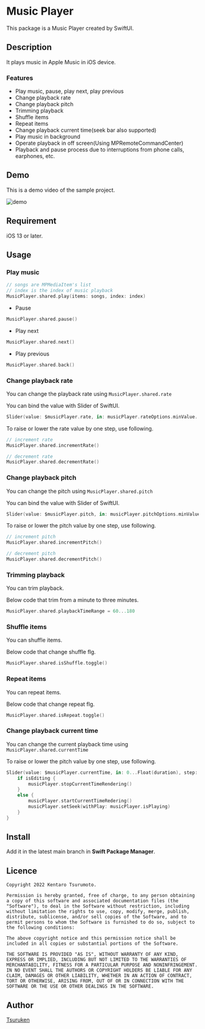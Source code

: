 Music Player
====

This package is a Music Player created by SwiftUI.

## Description

It plays music in Apple Music in iOS device.

### Features

* Play music, pause, play next, play previous
* Change playback rate
* Change playback pitch
* Trimming playback
* Shuffle items
* Repeat items
* Change playback current time(seek bar also supported)
* Play music in background
* Operate playback in off screen(Using MPRemoteCommandCenter)
* Playback and pause process due to interruptions from phone calls, earphones, etc.

## Demo

This is a demo video of the sample project.

![demo](https://user-images.githubusercontent.com/15685633/159834456-eaf6171b-6d63-4715-b7ca-1605439497e2.gif)

## Requirement
iOS 13 or later.

## Usage

### Play music

``` swift
// songs are MPMediaItem's list
// index is the index of music playback
MusicPlayer.shared.play(items: songs, index: index)
```

* Pause

``` swift
MusicPlayer.shared.pause()
```

* Play next

``` swift
MusicPlayer.shared.next()
```

* Play previous

``` swift
MusicPlayer.shared.back()
```

### Change playback rate

You can change the playback rate using `MusicPlayer.shared.rate`

You can bind the value with Slider of SwiftUI.

``` swift
Slider(value: $musicPlayer.rate, in: musicPlayer.rateOptions.minValue...musicPlayer.rateOptions.maxValue, step: musicPlayer.rateOptions.unit)
```

To raise or lower the rate value by one step, use following.

``` swift
// increment rate
MusicPlayer.shared.incrementRate()

// decrement rate
MusicPlayer.shared.decrementRate()
```

### Change playback pitch

You can change the pitch using `MusicPlayer.shared.pitch`

You can bind the value with Slider of SwiftUI.

``` swift
Slider(value: $musicPlayer.pitch, in: musicPlayer.pitchOptions.minValue...musicPlayer.pitchOptions.maxValue, step: musicPlayer.pitchOptions.unit)
```

To raise or lower the pitch value by one step, use following.

``` swift
// increment pitch
MusicPlayer.shared.incrementPitch()

// decrement pitch
MusicPlayer.shared.decrementPitch()
```

### Trimming playback

You can trim playback.

Below code that trim from a minute to three minutes.

``` swift
MusicPlayer.shared.playbackTimeRange = 60...180
```

### Shuffle items

You can shuffle items.

Below code that change shuffle flg.

``` swift
MusicPlayer.shared.isShuffle.toggle()
```

### Repeat items

You can repeat items.

Below code that change repeat flg.

``` swift
MusicPlayer.shared.isRepeat.toggle()
```

### Change playback current time

You can change the current playback time using `MusicPlayer.shared.currentTime`

To raise or lower the pitch value by one step, use following.

``` swift
Slider(value: $musicPlayer.currentTime, in: 0...Float(duration), step: 0.1) { isEditing in
    if isEditing {
        musicPlayer.stopCurrentTimeRendering()
    }
    else {
        musicPlayer.startCurrentTimeRedering()
        musicPlayer.setSeek(withPlay: musicPlayer.isPlaying)
    }
}
```

## Install
Add it in the latest main branch in **Swift Package Manager**.

## Licence

```
Copyright 2022 Kentaro Tsurumoto.

Permission is hereby granted, free of charge, to any person obtaining a copy of this software and associated documentation files (the "Software"), to deal in the Software without restriction, including without limitation the rights to use, copy, modify, merge, publish, distribute, sublicense, and/or sell copies of the Software, and to permit persons to whom the Software is furnished to do so, subject to the following conditions:

The above copyright notice and this permission notice shall be included in all copies or substantial portions of the Software.

THE SOFTWARE IS PROVIDED "AS IS", WITHOUT WARRANTY OF ANY KIND, EXPRESS OR IMPLIED, INCLUDING BUT NOT LIMITED TO THE WARRANTIES OF MERCHANTABILITY, FITNESS FOR A PARTICULAR PURPOSE AND NONINFRINGEMENT. IN NO EVENT SHALL THE AUTHORS OR COPYRIGHT HOLDERS BE LIABLE FOR ANY CLAIM, DAMAGES OR OTHER LIABILITY, WHETHER IN AN ACTION OF CONTRACT, TORT OR OTHERWISE, ARISING FROM, OUT OF OR IN CONNECTION WITH THE SOFTWARE OR THE USE OR OTHER DEALINGS IN THE SOFTWARE.
```

## Author

[Tsuruken](https://github.com/TsurumotoKentarou)
